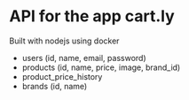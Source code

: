# API for the app cart.ly

Built with nodejs using docker

- users (id, name, email, password)
- products (id, name, price, image, brand_id)
- product_price_history
- brands (id, name)